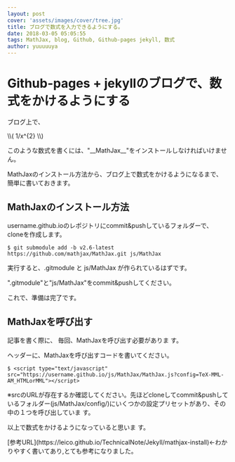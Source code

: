 ```yaml
---
layout: post
cover: 'assets/images/cover/tree.jpg'
title: ブログで数式を入力できるようにする。
date: 2018-03-05 05:05:55
tags: MathJax, blog, Github, Github-pages jekyll, 数式
author: yuuuuuya
---
```


<script type="text/javascript" src="https://yuuuuuya.github.io/js/MathJax/MathJax.js?config=TeX-MML-AM_HTMLorMML"></script>

<h1>Github-pages + jekyllのブログで、数式をかけるようにする</h1>

<p>ブログ上で、</p>
\\( 1/x^{2} \\)
<p>このような数式を書くには、"__MathJax__"をインストールしなければいけません。</p>
<p>MathJaxのインストール方法から、ブログ上で数式をかけるようになるまで、簡単に書いておきます。</p>

<h2>MathJaxのインストール方法</h2>
<p>username.github.ioのレポジトリにcommit&pushしているフォルダーで、cloneを作成します。</p>

```terminal
$ git submodule add -b v2.6-latest https://github.com/mathjax/MathJax.git js/MathJax
```

<p>実行すると、.gitmodule と js/MathJax が作られているはずです。</p>
<p>".gitmodule"と"js/MathJax"をcommit&pushしてください。</p>

<p>これで、準備は完了です。</p>

<h2>MathJaxを呼び出す</h2>

<p>記事を書く際に、
毎回、MathJaxを呼び出す必要がありま す。</p>

<p>ヘッダーに、MathJaxを呼び出すコードを書いてください。</p>

```Atom
$ <script type="text/javascript" src="https://username.github.io/js/MathJax/MathJax.js?config=TeX-MML-AM_HTMLorMML"></script>
```

<p>※srcのURLが存在するか確認してください。先ほどcloneしてcommit&pushしているフォルダー(js/MathJax/config/)にいくつかの設定プリセットがあり、その中の１つを呼び出していま す。</p>

<p>以上で数式をかけるようになっていると思いま す。</p>


<p>[参考URL](https://leico.github.io/TechnicalNote/Jekyll/mathjax-install)←わかりやすく書いてあり,とても参考になりました。</p>
